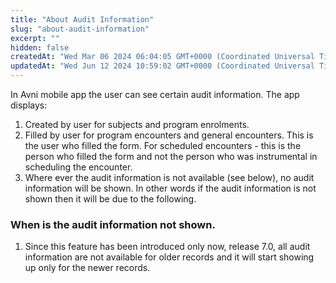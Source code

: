 ```yaml
---
title: "About Audit Information"
slug: "about-audit-information"
excerpt: ""
hidden: false
createdAt: "Wed Mar 06 2024 06:04:05 GMT+0000 (Coordinated Universal Time)"
updatedAt: "Wed Jun 12 2024 10:59:02 GMT+0000 (Coordinated Universal Time)"
---
```

In Avni mobile app the user can see certain audit information. The app displays:

1. Created by user for subjects and program enrolments.
2. Filled by user for program encounters and general encounters. This is the user who filled the form. For scheduled encounters - this is the person who filled the form and not the person who was instrumental in scheduling the encounter.
3. Where ever the audit information is not available (see below), no audit information will be shown. In other words if the audit information is not shown then it will be due to the following.

### When is the audit information not shown.

1. Since this feature has been introduced only now, release 7.0, all audit information are not available for older records and it will start showing up only for the newer records.
